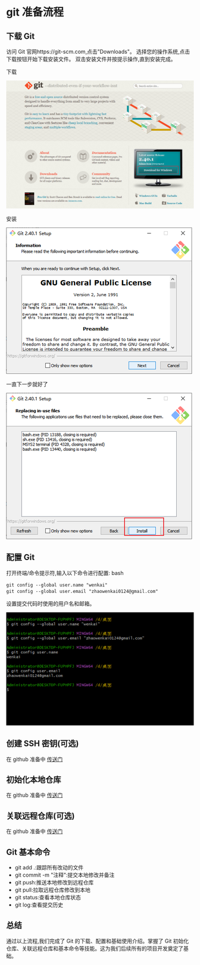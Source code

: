# git 准备流程

## 下载 Git

访问 Git 官网https://git-scm.com,点击"Downloads"。
选择您的操作系统,点击下载按钮开始下载安装文件。
双击安装文件并按提示操作,直到安装完成。

下载

![image](./../assets/img21-1.png)

安装

![image](./../assets/img21.png)

一直下一步就好了

![image](./../assets/img22.png)

## 配置 Git

打开终端/命令提示符,输入以下命令进行配置:
bash

```markdown
git config --global user.name "wenkai"
git config --global user.email "zhaowenkai0124@gmail.com"
```

设置提交代码时使用的用户名和邮箱。

![image](./../assets/img36.png)

## 创建 SSH 密钥(可选)

在 github 准备中 [传送门](/zhunbei/github#创建-ssh-密钥)

## 初始化本地仓库

在 github 准备中 [传送门](/zhunbei/github#关联本地仓库与-github-仓库)

## 关联远程仓库(可选)

在 github 准备中 [传送门](/zhunbei/github#关联本地仓库与-github-仓库)

## Git 基本命令

- git add .:跟踪所有改动的文件
- git commit -m "注释":提交本地修改并备注
- git push:推送本地修改到远程仓库
- git pull:拉取远程仓库修改到本地
- git status:查看本地仓库状态
- git log:查看提交历史

## 总结

通过以上流程,我们完成了 Git 的下载、配置和基础使用介绍。掌握了 Git 初始化仓库、关联远程仓库和基本命令等技能。这为我们后续所有的项目开发奠定了基础。
